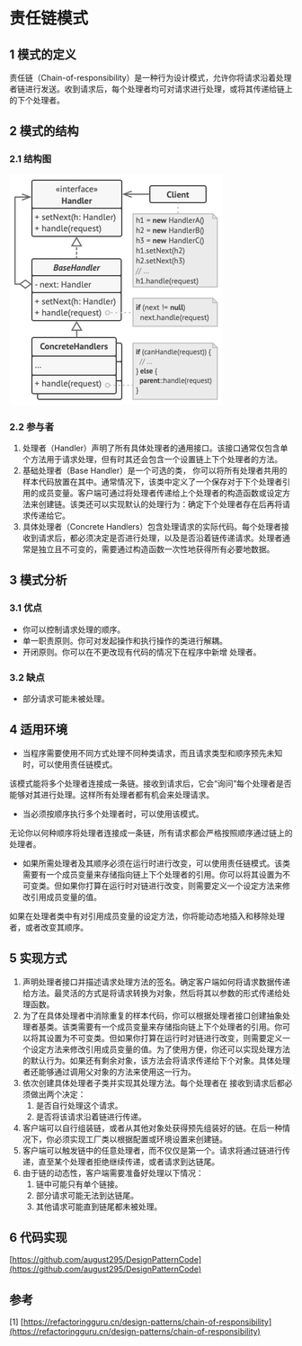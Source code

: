 # 责任链模式



## 1 模式的定义

责任链（Chain-of-responsibility）是一种行为设计模式，允许你将请求沿着处理者链进行发送。收到请求后，每个处理者均可对请求进行处理，或将其传递给链上的下个处理者。



## 2 模式的结构

### 2.1 结构图

![责任链设计模式的结构](chain.assets/Chain.png)

### 2.2 参与者

1. 处理者（Handler）声明了所有具体处理者的通用接口。该接口通常仅包含单个方法用于请求处理，但有时其还会包含一个设置链上下个处理者的方法。
2. 基础处理者（Base Handler）是一个可选的类， 你可以将所有处理者共用的样本代码放置在其中。通常情况下，该类中定义了一个保存对于下个处理者引用的成员变量。客户端可通过将处理者传递给上个处理者的构造函数或设定方法来创建链。该类还可以实现默认的处理行为：确定下个处理者存在后再将请求传递给它。
3. 具体处理者（Concrete Handlers）包含处理请求的实际代码。每个处理者接收到请求后，都必须决定是否进行处理，以及是否沿着链传递请求。处理者通常是独立且不可变的，需要通过构造函数一次性地获得所有必要地数据。



## 3 模式分析

### 3.1 优点

- 你可以控制请求处理的顺序。
- 单一职责原则。你可对发起操作和执行操作的类进行解耦。
- 开闭原则。你可以在不更改现有代码的情况下在程序中新增 处理者。

### 3.2 缺点

- 部分请求可能未被处理。



## 4 适用环境

- 当程序需要使用不同方式处理不同种类请求，而且请求类型和顺序预先未知时，可以使用责任链模式。

该模式能将多个处理者连接成一条链。接收到请求后，它会“询问”每个处理者是否能够对其进行处理。这样所有处理者都有机会来处理请求。

- 当必须按顺序执行多个处理者时，可以使用该模式。

无论你以何种顺序将处理者连接成一条链，所有请求都会严格按照顺序通过链上的处理者。

- 如果所需处理者及其顺序必须在运行时进行改变，可以使用责任链模式。该类需要有一个成员变量来存储指向链上下个处理者的引用。你可以将其设置为不可变类。但如果你打算在运行时对链进行改变，则需要定义一个设定方法来修改引用成员变量的值。

如果在处理者类中有对引用成员变量的设定方法，你将能动态地插入和移除处理者，或者改变其顺序。



## 5 实现方式

1. 声明处理者接口并描述请求处理方法的签名。确定客户端如何将请求数据传递给方法。最灵活的方式是将请求转换为对象，然后将其以参数的形式传递给处理函数。
2. 为了在具体处理者中消除重复的样本代码，你可以根据处理者接口创建抽象处理者基类。该类需要有一个成员变量来存储指向链上下个处理者的引用。你可以将其设置为不可变类。但如果你打算在运行时对链进行改变，则需要定义一个设定方法来修改引用成员变量的值。为了使用方便，你还可以实现处理方法的默认行为。如果还有剩余对象，该方法会将请求传递给下个对象。具体处理者还能够通过调用父对象的方法来使用这一行为。
3. 依次创建具体处理者子类并实现其处理方法。每个处理者在 接收到请求后都必须做出两个决定：
   1. 是否自行处理这个请求。
   2. 是否将该请求沿着链进行传递。
4. 客户端可以自行组装链，或者从其他对象处获得预先组装好的链。在后一种情况下，你必须实现工厂类以根据配置或环境设置来创建链。
5. 客户端可以触发链中的任意处理者，而不仅仅是第一个。请求将通过链进行传递，直至某个处理者拒绝继续传递，或者请求到达链尾。
6. 由于链的动态性，客户端需要准备好处理以下情况：
   1. 链中可能只有单个链接。
   2. 部分请求可能无法到达链尾。
   3. 其他请求可能直到链尾都未被处理。



## 6 代码实现

[https://github.com/august295/DesignPatternCode](https://github.com/august295/DesignPatternCode)



## 参考

[1] [https://refactoringguru.cn/design-patterns/chain-of-responsibility](https://refactoringguru.cn/design-patterns/chain-of-responsibility)
